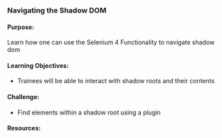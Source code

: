 ### Navigating the Shadow DOM

#### Purpose:
Learn how one can use the Selenium 4 Functionality to navigate shadow dom

#### Learning Objectives:
- Trainees will be able to interact with shadow roots and their contents

#### Challenge:
- Find elements within a shadow root using a plugin

#### Resources:
